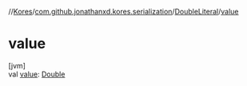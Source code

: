 //[Kores](../../../index.md)/[com.github.jonathanxd.kores.serialization](../index.md)/[DoubleLiteral](index.md)/[value](value.md)

# value

[jvm]\
val [value](value.md): [Double](https://kotlinlang.org/api/latest/jvm/stdlib/kotlin/-double/index.html)
